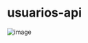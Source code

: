 # usuarios-api

![image](https://github.com/Adolfouv/usuarios-api/assets/69990720/9ca43b02-23c5-46ed-82d2-c20cf5b5a6f6)
